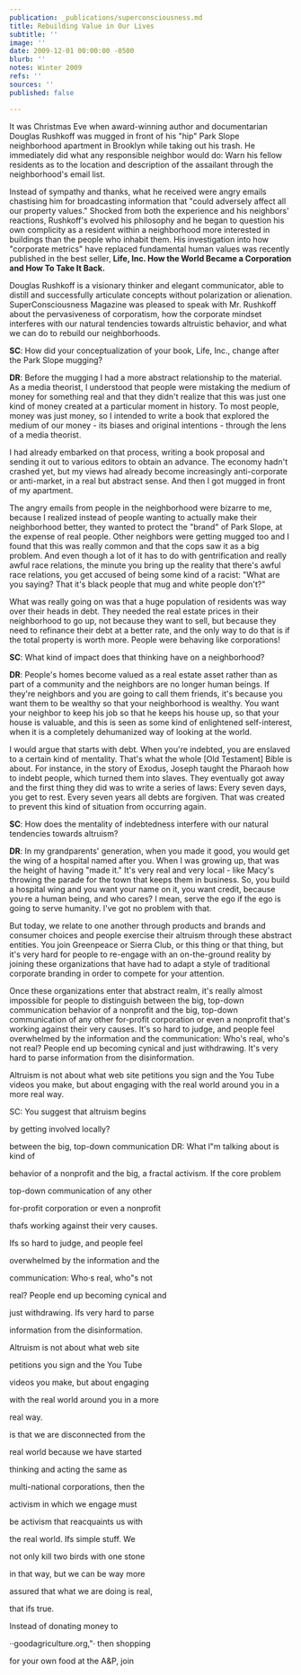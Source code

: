 ```yaml
---
publication: _publications/superconsciousness.md
title: Rebuilding Value in Our Lives
subtitle: ''
image: ''
date: 2009-12-01 00:00:00 -0500
blurb: ''
notes: Winter 2009
refs: ''
sources: ''
published: false

---
```

It was Christmas Eve when award-winning author and documentarian Douglas Rushkoff was mugged in front of his "hip" Park Slope neighborhood apartment in Brooklyn while taking out his trash. He immediately did what any responsible neighbor would do: Warn his fellow residents as to the location and description of the assailant through the neighborhood's email list.

Instead of sympathy and thanks, what he received were angry emails chastising him for broadcasting information that "could adversely affect all our property values." Shocked from both the experience and his neighbors' reactions, Rushkoff's evolved his philosophy and he began to question his own complicity as a resident within a neighborhood more interested in buildings than the people who inhabit them. His investigation into how "corporate metrics" have replaced fundamental human values was recently published in the best seller, **Life, Inc. How the World Became a Corporation and How To Take It Back.**

Douglas Rushkoff is a visionary thinker and elegant communicator, able to distill and successfully articulate concepts without polarization or alienation. SuperConsciousness Magazine was pleased to speak with Mr. Rushkoff about the pervasiveness of corporatism, how the corporate mindset interferes with our natural tendencies towards altruistic behavior, and what we can do to rebuild our neighborhoods.

**SC**: How did your conceptualization of your book, Life, Inc., change after the Park Slope mugging?

**DR**: Before the mugging I had a more abstract relationship to the material. As a media theorist, I understood that people were mistaking the medium of money for something real and that they didn't realize that this was just one kind of money created at a particular moment in history. To most people, money was just money, so I intended to write a book that explored the medium of our money - its biases and original intentions - through the lens of a media theorist.

I had already embarked on that process, writing a book proposal and sending it out to various editors to obtain an advance. The economy hadn't crashed yet, but my views had already become increasingly anti-corporate or anti-market, in a real but abstract sense. And then I got mugged in front of my apartment.

The angry emails from people in the neighborhood were bizarre to me, because I realized instead of people wanting to actually make their neighborhood better, they wanted to protect the "brand" of Park Slope, at the expense of real people. Other neighbors were getting mugged too and I found that this was really common and that the cops saw it as a big problem. And even though a lot of it has to do with gentrification and really awful race relations, the minute you bring up the reality that there's awful race relations, you get accused of being some kind of a racist: "What are you saying? That it's black people that mug and white people don't?"

What was really going on was that a huge population of residents was way over their heads in debt. They needed the real estate prices in their neighborhood to go up, not because they want to sell, but because they need to refinance their debt at a better rate, and the only way to do that is if the total property is worth more. People were behaving like corporations!

**SC**: What kind of impact does that thinking have on a neighborhood?

**DR**: People's homes become valued as a real estate asset rather than as part of a community and the neighbors are no longer human beings. If they're neighbors and you are going to call them friends, it's because you want them to be wealthy so that your neighborhood is wealthy. You want your neighbor to keep his job so that he keeps his house up, so that your house is valuable, and this is seen as some kind of enlightened self-interest, when it is a completely dehumanized way of looking at the world.

I would argue that starts with debt. When you're indebted, you are enslaved to a certain kind of mentality. That's what the whole \[Old Testament\] Bible is about. For instance, in the story of Exodus, Joseph taught the Pharaoh how to indebt people, which turned them into slaves. They eventually got away and the first thing they did was to write a series of laws: Every seven days, you get to rest. Every seven years all debts are forgiven. That was created to prevent this kind of situation from occurring again.

**SC**: How does the mentality of indebtedness interfere with our natural tendencies towards altruism?

**DR**: In my grandparents' generation, when you made it good, you would get the wing of a hospital named after you. When I was growing up, that was the height of having "made it." It's very real and very local - like Macy's throwing the parade for the town that keeps them in business. So, you build a hospital wing and you want your name on it, you want credit, because you·re a human being, and who cares? I mean, serve the ego if the ego is going to serve humanity. l've got no problem with that.

But today, we relate to one another through products and brands and consumer choices and people exercise their altruism through these abstract entities. You join Greenpeace or Sierra Club, or this thing or that thing, but it's very hard for people to re-engage with an on-the-ground reality by joining these organizations that have had to adapt a style of traditional corporate branding in order to compete for your attention.

Once these organizations enter that abstract realm, it's really almost impossible for people to distinguish between the big, top-down communication behavior of a nonprofit and the big, top-down communication of any other for-profit corporation or even a nonprofit that's working against their very causes. It's so hard to judge, and people feel overwhelmed by the information and the communication: Who's real, who's not real? People end up becoming cynical and just withdrawing. It's very hard to parse information from the disinformation.

Altruism is not about what web site petitions you sign and the You Tube videos you make, but about engaging with the real world around you in a more real way.

SC: You suggest that altruism begins

by getting involved locally?

between the big, top-down communication DR: What l"m talking about is kind of

behavior of a nonprofit and the big, a fractal activism. If the core problem

top-down communication of any other

for-profit corporation or even a nonprofit

thafs working against their very causes.

Ifs so hard to judge, and people feel

overwhelmed by the information and the

communication: Who·s real, who"s not

real? People end up becoming cynical and

just withdrawing. Ifs very hard to parse

information from the disinformation.

Altruism is not about what web site

petitions you sign and the You Tube

videos you make, but about engaging

with the real world around you in a more

real way.

is that we are disconnected from the

real world because we have started

thinking and acting the same as

multi-national corporations, then the

activism in which we engage must

be activism that reacquaints us with

the real world. Ifs simple stuff. We

not only kill two birds with one stone

in that way, but we can be way more

assured that what we are doing is real,

that ifs true.

Instead of donating money to

··goodagriculture.org,"· then shopping

for your own food at the A&P, join